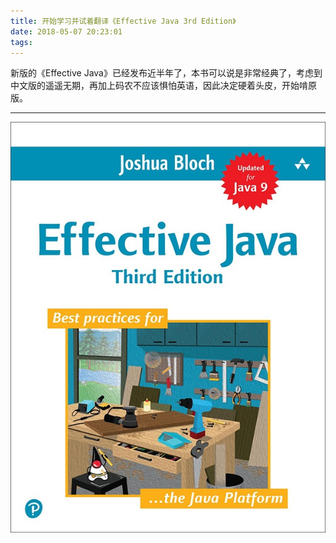 ```yaml
---
title: 开始学习并试着翻译《Effective Java 3rd Edition》
date: 2018-05-07 20:23:01
tags:
---
```

新版的《Effective Java》已经发布近半年了，本书可以说是非常经典了，考虑到中文版的遥遥无期，再加上码农不应该惧怕英语，因此决定硬着头皮，开始啃原版。

---
![Cover of Effective Java 3rd edition](https://raw.githubusercontent.com/blanker/hexo/master/images/cover.png)

